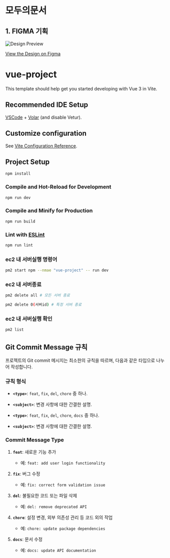 # 모두의문서

## 1. FIGMA 기획
![Design Preview](vue-project/assets/figma-image.png)

[View the Design on Figma](https://www.figma.com/design/LfSURIapN7wPURtKt3GV6d/%EB%AA%A8%EB%91%90%EC%9D%98%EB%AC%B8%EC%84%9C?node-id=0-1&t=9lQOcW9HK9zy0i0Y-1)

# vue-project

This template should help get you started developing with Vue 3 in Vite.

## Recommended IDE Setup

[VSCode](https://code.visualstudio.com/) + [Volar](https://marketplace.visualstudio.com/items?itemName=Vue.volar) (and disable Vetur).

## Customize configuration

See [Vite Configuration Reference](https://vitejs.dev/config/).

## Project Setup

```sh
npm install
```

### Compile and Hot-Reload for Development

```sh
npm run dev
```

### Compile and Minify for Production

```sh
npm run build
```

### Lint with [ESLint](https://eslint.org/)

```sh
npm run lint
```

### ec2 내 서버실행 명령어

```sh
pm2 start npm --nmae "vue-project" -- run dev
```

### ec2 내 서버종료

```sh
pm2 delete all # 모든 서버 종료

pm2 delete 0(서버id) # 특정 서버 종료
```

### ec2 내 서버실행 확인

```sh
pm2 list
```

## Git Commit Message 규칙

프로젝트의 Git commit 메시지는 최소한의 규칙을 따르며, 다음과 같은 타입으로 나누어 작성합니다.

### 규칙 형식


- **`<type>`**: `feat`, `fix`, `del`, `chore` 중 하나.
- **`<subject>`**: 변경 사항에 대한 간결한 설명.


- **`<type>`**: `feat`, `fix`, `del`, `chore`, `docs` 중 하나.
- **`<subject>`**: 변경 사항에 대한 간결한 설명.

### Commit Message Type

1. **`feat`**: 새로운 기능 추가
   - 예: `feat: add user login functionality`

2. **`fix`**: 버그 수정
   - 예: `fix: correct form validation issue`

3. **`del`**: 불필요한 코드 또는 파일 삭제
   - 예: `del: remove deprecated API`

4. **`chore`**: 설정 변경, 외부 의존성 관리 등 코드 외의 작업
   - 예: `chore: update package dependencies`

5. **`docs`**: 문서 수정
   - 예: `docs: update API documentation` 

